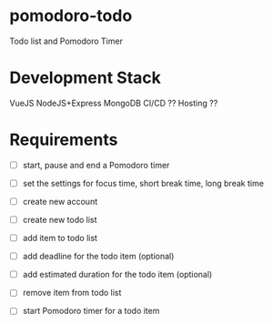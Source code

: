 # pomodoro-todo
Todo list and Pomodoro Timer



# Development Stack

VueJS
NodeJS+Express
MongoDB
CI/CD ??
Hosting ??

# Requirements

- [ ] start, pause and end a Pomodoro timer 
- [ ] set the settings for focus time, short break time, long break time
- [ ] create new account
- [ ] create new todo list
- [ ] add item to todo list 
- [ ] add deadline for the todo item (optional)
- [ ] add estimated duration for the todo item (optional)
- [ ] remove item from todo list
- [ ] start Pomodoro timer for a todo item



